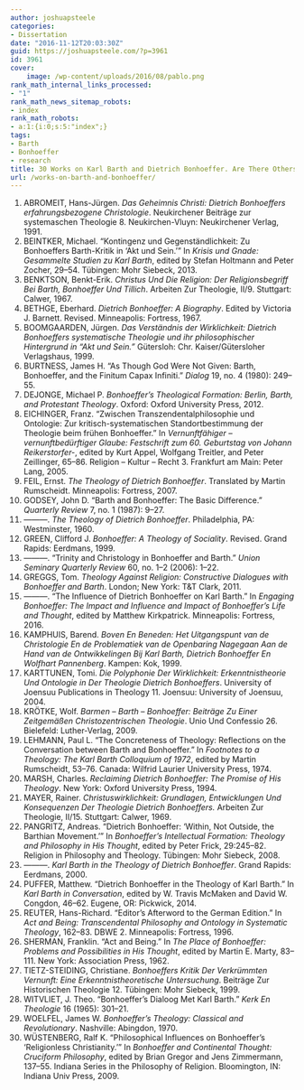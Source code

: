 ```yaml
---
author: joshuapsteele
categories:
- Dissertation
date: "2016-11-12T20:03:30Z"
guid: https://joshuapsteele.com/?p=3961
id: 3961
cover:
    image: /wp-content/uploads/2016/08/pablo.png
rank_math_internal_links_processed:
- "1"
rank_math_news_sitemap_robots:
- index
rank_math_robots:
- a:1:{i:0;s:5:"index";}
tags:
- Barth
- Bonhoeffer
- research
title: 30 Works on Karl Barth and Dietrich Bonhoeffer. Are There Others?
url: /works-on-barth-and-bonhoeffer/
---
```


1. ABROMEIT, Hans-Jürgen. *Das Geheimnis Christi: Dietrich Bonhoeffers erfahrungsbezogene Christologie*. Neukirchener Beiträge zur systemaschen Theologie 8. Neukirchen-Vluyn: Neukirchener Verlag, 1991.
2. BEINTKER, Michael. “Kontingenz und Gegenständlichkeit: Zu Bonhoeffers Barth-Kritik in ‘Akt und Sein.’” In *Krisis und Gnade: Gesammelte Studien zu Karl Barth*, edited by Stefan Holtmann and Peter Zocher, 29–54. Tübingen: Mohr Siebeck, 2013.
3. BENKTSON, Benkt-Erik. *Christus Und Die Religion: Der Religionsbegriff Bei Barth, Bonhoeffer Und Tillich*. Arbeiten Zur Theologie, II/9. Stuttgart: Calwer, 1967.
4. BETHGE, Eberhard. *Dietrich Bonhoeffer: A Biography*. Edited by Victoria J. Barnett. Revised. Minneapolis: Fortress, 1967.
5. BOOMGAARDEN, Jürgen. *Das Verständnis der Wirklichkeit: Dietrich Bonhoeffers systematische Theologie und ihr philosophischer Hintergrund in “Akt und Sein.”* Gütersloh: Chr. Kaiser/Gütersloher Verlagshaus, 1999.
6. BURTNESS, James H. “As Though God Were Not Given: Barth, Bonhoeffer, and the Finitum Capax Infiniti.” *Dialog* 19, no. 4 (1980): 249–55.
7. DEJONGE, Michael P. *Bonhoeffer’s Theological Formation: Berlin, Barth, and Protestant Theology*. Oxford: Oxford University Press, 2012.
8. EICHINGER, Franz. “Zwischen Transzendentalphilosophie und Ontologie: Zur kritisch-systematischen Standortbestimmung der Theologie beim frühen Bonhoeffer.” In *Vernunftfähiger – vernunftbedürftiger Glaube: Festschrift zum 60. Geburtstag von Johann Reikerstorfer-*, edited by Kurt Appel, Wolfgang Treitler, and Peter Zeillinger, 65–86. Religion – Kultur – Recht 3. Frankfurt am Main: Peter Lang, 2005.
9. FEIL, Ernst. *The Theology of Dietrich Bonhoeffer*. Translated by Martin Rumscheidt. Minneapolis: Fortress, 2007.
10. GODSEY, John D. “Barth and Bonhoeffer: The Basic Difference.” *Quarterly Review* 7, no. 1 (1987): 9–27.
11. ———. *The Theology of Dietrich Bonhoeffer*. Philadelphia, PA: Westminster, 1960.
12. GREEN, Clifford J. *Bonhoeffer: A Theology of Sociality*. Revised. Grand Rapids: Eerdmans, 1999.
13. ———. “Trinity and Christology in Bonhoeffer and Barth.” *Union Seminary Quarterly Review* 60, no. 1–2 (2006): 1–22.
14. GREGGS, Tom. *Theology Against Religion: Constructive Dialogues with Bonhoeffer and Barth*. London; New York: T&amp;T Clark, 2011.
15. ———. “The Influence of Dietrich Bonhoeffer on Karl Barth.” In *Engaging Bonhoeffer: The Impact and Influence and Impact of Bonhoeffer’s Life and Thought*, edited by Matthew Kirkpatrick. Minneapolis: Fortress, 2016.
16. KAMPHUIS, Barend. *Boven En Beneden: Het Uitgangspunt van de Christologie En de Problematiek van de Openbaring Nagegaan Aan de Hand van de Ontwikkelingen Bij Karl Barth, Dietrich Bonhoeffer En Wolfhart Pannenberg*. Kampen: Kok, 1999.
17. KARTTUNEN, Tomi. *Die Polyphonie Der Wirklichkeit: Erkenntnistheorie Und Ontologie in Der Theologie Dietrich Bonhoeffers*. University of Joensuu Publications in Theology 11. Joensuu: University of Joensuu, 2004.
18. KRÖTKE, Wolf. *Barmen – Barth – Bonhoeffer: Beiträge Zu Einer Zeitgemäßen Christozentrischen Theologie*. Unio Und Confessio 26. Bielefeld: Luther-Verlag, 2009.
19. LEHMANN, Paul L. “The Concreteness of Theology: Reflections on the Conversation between Barth and Bonhoeffer.” In *Footnotes to a Theology: The Karl Barth Colloquium of 1972*, edited by Martin Rumscheidt, 53–76. Canada: Wilfrid Laurier University Press, 1974.
20. MARSH, Charles. *Reclaiming Dietrich Bonhoeffer: The Promise of His Theology*. New York: Oxford University Press, 1994.
21. MAYER, Rainer. *Christuswirklichkeit: Grundlagen, Entwicklungen Und Konsequenzen Der Theologie Dietrich Bonhoeffers.* Arbeiten Zur Theologie, II/15. Stuttgart: Calwer, 1969.
22. PANGRITZ, Andreas. “Dietrich Bonhoeffer: ‘Within, Not Outside, the Barthian Movement.’” In *Bonhoeffer’s Intellectual Formation: Theology and Philosophy in His Thought*, edited by Peter Frick, 29:245–82. Religion in Philosophy and Theology. Tübingen: Mohr Siebeck, 2008.
23. ———. *Karl Barth in the Theology of Dietrich Bonhoeffer*. Grand Rapids: Eerdmans, 2000.
24. PUFFER, Matthew. “Dietrich Bonhoeffer in the Theology of Karl Barth.” In *Karl Barth in Conversation*, edited by W. Travis McMaken and David W. Congdon, 46–62. Eugene, OR: Pickwick, 2014.
25. REUTER, Hans-Richard. “Editor’s Afterword to the German Edition.” In *Act and Being: Transcendental Philosophy and Ontology in Systematic Theology*, 162–83. DBWE 2. Minneapolis: Fortress, 1996.
26. SHERMAN, Franklin. “Act and Being.” In *The Place of Bonhoeffer: Problems and Possibilities in His Thought*, edited by Martin E. Marty, 83–111. New York: Association Press, 1962.
27. TIETZ-STEIDING, Christiane. *Bonhoeffers Kritik Der Verkrümmten Vernunft: Eine Erkenntnistheoretische Untersuchung*. Beiträge Zur Historischen Theologie 12. Tübingen: Mohr Siebeck, 1999.
28. WITVLIET, J. Theo. “Bonhoeffer’s Dialoog Met Karl Barth.” *Kerk En Theologie* 16 (1965): 301–21.
29. WOELFEL, James W. *Bonhoeffer’s Theology: Classical and Revolutionary*. Nashville: Abingdon, 1970.
30. WÜSTENBERG, Ralf K. “Philosophical Influences on Bonhoeffer’s ‘Religionless Christianity.’” In *Bonhoeffer and Continental Thought: Cruciform Philosophy*, edited by Brian Gregor and Jens Zimmermann, 137–55. Indiana Series in the Philosophy of Religion. Bloomington, IN: Indiana Univ Press, 2009.